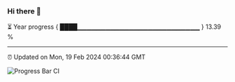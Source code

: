 ### Hi there 👋

⏳ Year progress { ████▁▁▁▁▁▁▁▁▁▁▁▁▁▁▁▁▁▁▁▁▁▁▁▁▁▁ } 13.39 %

---

⏰ Updated on Mon, 19 Feb 2024 00:36:44 GMT

![Progress Bar CI](https://github.com/Shyam-Makwana/GitHub-Actions-Demo/workflows/Progress%20Bar%20CI/badge.svg)
